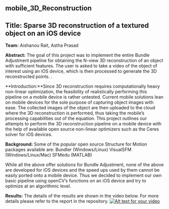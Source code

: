 ## mobile_3D_Reconstruction
## Title: Sparse 3D reconstruction of a textured object on an iOS device

**Team:** Aishanou Rait, Astha Prasad

**Abstract:** The goal of this project was to implement the entire Bundle Adjustment pipeline for obtaining the N-view 3D reconstruction of an object with sufficient features. The user is asked to take a video of the object of interest using an iOS device, which is then processed to generate the 3D reconstructed points. .

**Introduction:**Since 3D reconstruction requires computationally heavy non-linear optimization, the feasibility of realistically performing this pipeline on a mobile device is rather untested. Current mobile solutions lean on mobile devices for the sole purpose of capturing object images with ease. The collected images of the object are then uploaded to the cloud where the 3D reconstruction is performed, thus taking the mobile’s processing capabilities out of the equation. This project outlines our attempts to perform the 3D reconstruction pipeline on a mobile device with the help of available open source non-linear optimizers such as the Ceres solver for iOS devices. 

**Background:** Some of the popular open source Structure for Motion packages available are:
Bundler (Windows/Linux)
VisualSFM (Windows/Linux/Mac)
SFMedu (MATLAB)

While all the above offer solutions for Bundle Adjustment, none of the above are developed for iOS devices and the speed ups used by them cannot be easily ported onto a mobile device. Thus we decided to implement our own basic pipeline using openCV’s functions on an iOS device and try to optimize at an algorithmic level. 

**Results:** The details of the results are shown in the video below. For more details please refer to the report in the repository.
[![Alt text for your video](https://www.youtube.com/watch?v=fVRoBMjeklY/0.jpg)](https://www.youtube.com/watch?v=fVRoBMjeklY)




